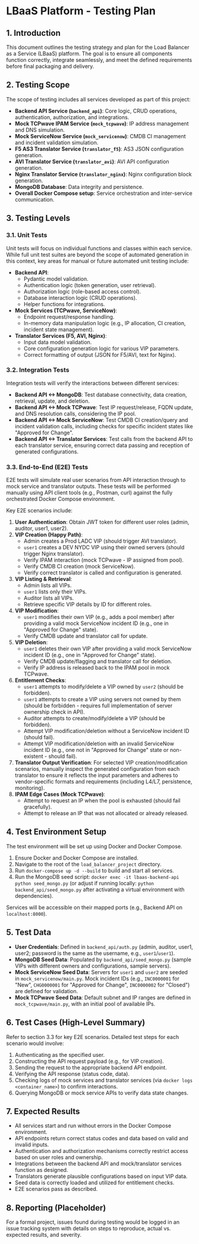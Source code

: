# LBaaS Platform - Testing Plan

## 1. Introduction

This document outlines the testing strategy and plan for the Load Balancer as a Service (LBaaS) platform. The goal is to ensure all components function correctly, integrate seamlessly, and meet the defined requirements before final packaging and delivery.

## 2. Testing Scope

The scope of testing includes all services developed as part of this project:

*   **Backend API Service (`backend_api`)**: Core logic, CRUD operations, authentication, authorization, and integrations.
*   **Mock TCPwave IPAM Service (`mock_tcpwave`)**: IP address management and DNS simulation.
*   **Mock ServiceNow Service (`mock_servicenow`)**: CMDB CI management and incident validation simulation.
*   **F5 AS3 Translator Service (`translator_f5`)**: AS3 JSON configuration generation.
*   **AVI Translator Service (`translator_avi`)**: AVI API configuration generation.
*   **Nginx Translator Service (`translator_nginx`)**: Nginx configuration block generation.
*   **MongoDB Database**: Data integrity and persistence.
*   **Overall Docker Compose setup**: Service orchestration and inter-service communication.

## 3. Testing Levels

### 3.1. Unit Tests

Unit tests will focus on individual functions and classes within each service. While full unit test suites are beyond the scope of automated generation in this context, key areas for manual or future automated unit testing include:

*   **Backend API**:
    *   Pydantic model validation.
    *   Authentication logic (token generation, user retrieval).
    *   Authorization logic (role-based access control).
    *   Database interaction logic (CRUD operations).
    *   Helper functions for integrations.
*   **Mock Services (TCPwave, ServiceNow)**:
    *   Endpoint request/response handling.
    *   In-memory data manipulation logic (e.g., IP allocation, CI creation, incident state management).
*   **Translator Services (F5, AVI, Nginx)**:
    *   Input data model validation.
    *   Core configuration generation logic for various VIP parameters.
    *   Correct formatting of output (JSON for F5/AVI, text for Nginx).

### 3.2. Integration Tests

Integration tests will verify the interactions between different services:

*   **Backend API <-> MongoDB**: Test database connectivity, data creation, retrieval, update, and deletion.
*   **Backend API <-> Mock TCPwave**: Test IP request/release, FQDN update, and DNS resolution calls, considering the IP pool.
*   **Backend API <-> Mock ServiceNow**: Test CMDB CI creation/query and incident validation calls, including checks for specific incident states like "Approved for Change".
*   **Backend API <-> Translator Services**: Test calls from the backend API to each translator service, ensuring correct data passing and reception of generated configurations.

### 3.3. End-to-End (E2E) Tests

E2E tests will simulate real user scenarios from API interaction through to mock service and translator outputs. These tests will be performed manually using API client tools (e.g., Postman, curl) against the fully orchestrated Docker Compose environment.

Key E2E scenarios include:

1.  **User Authentication**: Obtain JWT token for different user roles (admin, auditor, user1, user2).
2.  **VIP Creation (Happy Path)**:
    *   Admin creates a Prod LADC VIP (should trigger AVI translator).
    *   `user1` creates a DEV NYDC VIP using their owned servers (should trigger Nginx translator).
    *   Verify IPAM interaction (mock TCPwave - IP assigned from pool).
    *   Verify CMDB CI creation (mock ServiceNow).
    *   Verify correct translator is called and configuration is generated.
3.  **VIP Listing & Retrieval**:
    *   Admin lists all VIPs.
    *   `user1` lists only their VIPs.
    *   Auditor lists all VIPs.
    *   Retrieve specific VIP details by ID for different roles.
4.  **VIP Modification**:
    *   `user1` modifies their own VIP (e.g., adds a pool member) after providing a valid mock ServiceNow incident ID (e.g., one in "Approved for Change" state).
    *   Verify CMDB update and translator call for update.
5.  **VIP Deletion**:
    *   `user1` deletes their own VIP after providing a valid mock ServiceNow incident ID (e.g., one in "Approved for Change" state).
    *   Verify CMDB update/flagging and translator call for deletion.
    *   Verify IP address is released back to the IPAM pool in mock TCPwave.
6.  **Entitlement Checks**:
    *   `user1` attempts to modify/delete a VIP owned by `user2` (should be forbidden).
    *   `user1` attempts to create a VIP using servers not owned by them (should be forbidden - requires full implementation of server ownership check in API).
    *   Auditor attempts to create/modify/delete a VIP (should be forbidden).
    *   Attempt VIP modification/deletion without a ServiceNow incident ID (should fail).
    *   Attempt VIP modification/deletion with an invalid ServiceNow incident ID (e.g., one not in "Approved for Change" state or non-existent - should fail).
7.  **Translator Output Verification**: For selected VIP creation/modification scenarios, manually inspect the generated configuration from each translator to ensure it reflects the input parameters and adheres to vendor-specific formats and requirements (including L4/L7, persistence, monitoring).
8.  **IPAM Edge Cases (Mock TCPwave)**:
    *   Attempt to request an IP when the pool is exhausted (should fail gracefully).
    *   Attempt to release an IP that was not allocated or already released.

## 4. Test Environment Setup

The test environment will be set up using Docker and Docker Compose.

1.  Ensure Docker and Docker Compose are installed.
2.  Navigate to the root of the `load_balancer_project` directory.
3.  Run `docker-compose up -d --build` to build and start all services.
4.  Run the MongoDB seed script: `docker exec -it lbaas-backend-api python seed_mongo.py` (or adjust if running locally: `python backend_api/seed_mongo.py` after activating a virtual environment with dependencies).

Services will be accessible on their mapped ports (e.g., Backend API on `localhost:8000`).

## 5. Test Data

*   **User Credentials**: Defined in `backend_api/auth.py` (admin, auditor, user1, user2; password is the same as the username, e.g., `user1`/`user1`).
*   **MongoDB Seed Data**: Populated by `backend_api/seed_mongo.py` (sample VIPs with different owners and configurations, sample servers).
*   **Mock ServiceNow Seed Data**: Servers for `user1` and `user2` are seeded in `mock_servicenow/main.py`. Mock incident IDs (e.g., `INC0000001` for "New", `CHG0000001` for "Approved for Change", `INC0000002` for "Closed") are defined for validation.
*   **Mock TCPwave Seed Data**: Default subnet and IP ranges are defined in `mock_tcpwave/main.py`, with an initial pool of available IPs.

## 6. Test Cases (High-Level Summary)

Refer to section 3.3 for key E2E scenarios. Detailed test steps for each scenario would involve:

1.  Authenticating as the specified user.
2.  Constructing the API request payload (e.g., for VIP creation).
3.  Sending the request to the appropriate backend API endpoint.
4.  Verifying the API response (status code, data).
5.  Checking logs of mock services and translator services (via `docker logs <container_name>`) to confirm interactions.
6.  Querying MongoDB or mock service APIs to verify data state changes.

## 7. Expected Results

*   All services start and run without errors in the Docker Compose environment.
*   API endpoints return correct status codes and data based on valid and invalid inputs.
*   Authentication and authorization mechanisms correctly restrict access based on user roles and ownership.
*   Integrations between the backend API and mock/translator services function as designed.
*   Translators generate plausible configurations based on input VIP data.
*   Seed data is correctly loaded and utilized for entitlement checks.
*   E2E scenarios pass as described.

## 8. Reporting (Placeholder)

For a formal project, issues found during testing would be logged in an issue tracking system with details on steps to reproduce, actual vs. expected results, and severity.

